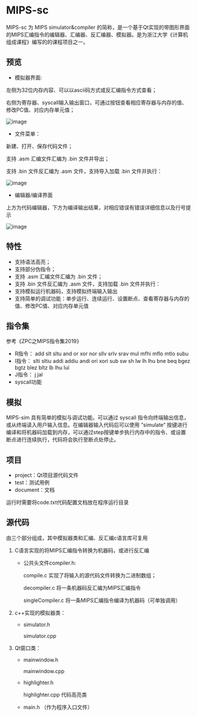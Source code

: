 # MIPS-sc
MIPS-sc 为 MIPS simulator&compiler 的简称，是一个基于Qt实现的带图形界面的MIPS汇编指令的编辑器、汇编器、反汇编器、模拟器。是为浙江大学《计算机组成课程》编写的的课程项目之一。

## 预览
- 模拟器界面:

左侧为32位内存内容、可以以ascii码方式或反汇编指令方式查看；

右侧为寄存器、syscall输入输出窗口，可通过按钮查看相应寄存器与内存的值、修改PC值、对应内存单元值；

![image](https://github.com/yunwei37/MIPS-sc/blob/master/document/sim-eg.png)

- 文件菜单：

新建、打开、保存代码文件；

支持 .asm 汇编文件汇编为 .bin 文件并导出；

支持  .bin 文件反汇编为 .asm 文件，支持导入加载 .bin 文件并执行：

![image](https://github.com/yunwei37/MIPS-sc/blob/master/document/memu-file.png)

- 编辑器/编译界面

上方为代码编辑器，下方为编译输出结果，对相应错误有错误详细信息以及行号提示

![image](https://github.com/yunwei37/MIPS-sc/blob/master/document/com-eg.png)

## 特性
- 支持语法高亮；
- 支持部分伪指令；
- 支持 .asm 汇编文件汇编为 .bin 文件；
- 支持  .bin 文件反汇编为 .asm 文件，支持加载 .bin 文件并执行：
- 支持模拟运行机器码，支持模拟终端输入输出
- 支持简单的调试功能：单步运行、连续运行、设置断点、查看寄存器与内存的值、修改PC值、对应内存单元值

## 指令集
参考《ZPC之MIPS指令集2019》

- R指令：
    add slt sltu and or xor nor sllv srlv srav mul mfhi mflo
    mtlo subu
- I指令：
    slti sltiu addi addiu andi ori xori sub sw sh lw lh lhu bne beq bgez bgtz blez bltz lb lhu lui
- J指令：
    j jal 
- syscall功能

## 模拟
MIPS-sim 具有简单的模拟与调试功能。可以通过 syscall 指令向终端输出信息，或从终端读入用户输入信息。在编辑器输入代码后可以使用 ”simulate“ 按键进行编译和将机器码加载到内存，可以通过step按键单步执行内存中的指令、或设置断点进行连续执行，代码将会执行至断点处停止。

## 项目
- project：Qt项目源代码文件
- test：测试用例
- document：文档

运行时需要将code.txt代码配置文档放在程序运行目录

## 源代码
由三个部分组成，其中模拟器类和汇编、反汇编c语言库可复用

1. C语言实现的将MIPS汇编指令转换为机器码，或进行反汇编
    - 公共头文件compiler.h: 

	    compile.c 实现了将输入的源代码文件转换为二进制数组；

        decompiler.c 将一条机器码反汇编为MIPS汇编指令

        singleCompiler.c 将一条MIPS汇编指令编译为机器码（可单独调用）

2. c++实现的模拟器类：

	- simulator.h

        simulator.cpp

3.  Qt窗口类：

    - mainwindow.h

        mainwindow.cpp

    - highlighter.h

        highlighter.cpp 代码高亮类
        
    - main.h （作为程序入口文件）

